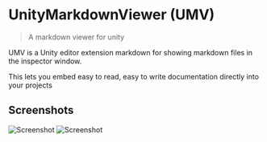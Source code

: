 # UnityMarkdownViewer (UMV)
> A markdown viewer for unity

UMV is a Unity editor extension markdown for showing markdown files in the inspector window.

This lets you embed easy to read, easy to write documentation directly into your projects

## Screenshots
![Screenshot](https://assetstorev1-prd-cdn.unity3d.com/package-screenshot/b3e194dc-8a98-479a-8417-546e769a7bf0_scaled.jpg)
![Screenshot](https://raw.githubusercontent.com/gwaredd/UnityMarkdownViewer/master/Marketing/Screenshot%20-%20Sample%20-%20render-%20v1.png)


